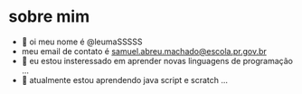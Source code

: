 # sobre mim

- 👋 oi meu nome é @leumaSSSSS
- meu email de contato é samuel.abreu.machado@escola.pr.gov.br
- 👀 eu estou insteressado em aprender novas linguagens de programação ...
- 🌱 atualmente estou aprendendo java script e scratch ...


<!---
leumaSSSSS/leumaSSSSS is a ✨ special ✨ repository because its `README.md` (this file) appears on your GitHub profile.
You can click the Preview link to take a look at your changes.
--->
